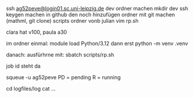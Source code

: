 ssh ag52peve@login01.sc.uni-leipzig.de
dev ordner machen mkdir dev
ssh keygen machen
in github den noch hinzufügen
ordner mit git machen (mathml, git clone)
scripts ordner vonb julian 
vim rp.sh

clara hat v100, paula a30

im ordner einmal:
module load Python/3.12
dann erst python -m venv .venv

danach:
ausfürhrne mit: sbatch scripts/rp.sh

job id steht da

squeue -u ag52peve
PD = pending
R = running

cd logfiles/log
cat ...
